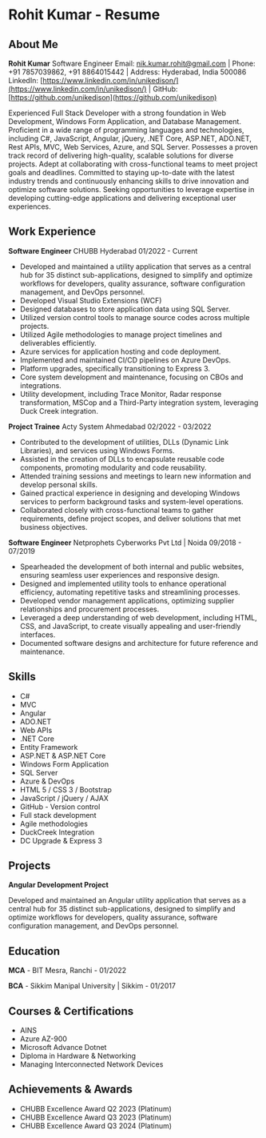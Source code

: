 # Rohit Kumar - Resume

## About Me

**Rohit Kumar**
Software Engineer
Email: [nik.kumar.rohit@gmail.com](mailto:nik.kumar.rohit@gmail.com) | Phone: +91 7857039862, +91 8864015442 | Address: Hyderabad, India 500086
LinkedIn: [https://www.linkedin.com/in/unikedison/](https://www.linkedin.com/in/unikedison/) | GitHub: [https://github.com/unikedison](https://github.com/unikedison)

Experienced Full Stack Developer with a strong foundation in Web Development, Windows Form Application, and Database Management. Proficient in a wide range of programming languages and technologies, including C#, JavaScript, Angular, jQuery, .NET Core, ASP.NET, ADO.NET, Rest APIs, MVC, Web Services, Azure, and SQL Server. Possesses a proven track record of delivering high-quality, scalable solutions for diverse projects. Adept at collaborating with cross-functional teams to meet project goals and deadlines. Committed to staying up-to-date with the latest industry trends and continuously enhancing skills to drive innovation and optimize software solutions. Seeking opportunities to leverage expertise in developing cutting-edge applications and delivering exceptional user experiences.

## Work Experience

**Software Engineer**
CHUBB Hyderabad
01/2022 - Current

* Developed and maintained a utility application that serves as a central hub for 35 distinct sub-applications, designed to simplify and optimize workflows for developers, quality assurance, software configuration management, and DevOps personnel.
* Developed Visual Studio Extensions (WCF)
* Designed databases to store application data using SQL Server.
* Utilized version control tools to manage source codes across multiple projects.
* Utilized Agile methodologies to manage project timelines and deliverables efficiently.
* Azure services for application hosting and code deployment.
* Implemented and maintained CI/CD pipelines on Azure DevOps.
* Platform upgrades, specifically transitioning to Express 3.
* Core system development and maintenance, focusing on CBOs and integrations.
* Utility development, including Trace Monitor, Radar response transformation, MSCop and a Third-Party integration system, leveraging Duck Creek integration.

**Project Trainee**
Acty System Ahmedabad
02/2022 - 03/2022

* Contributed to the development of utilities, DLLs (Dynamic Link Libraries), and services using Windows Forms.
* Assisted in the creation of DLLs to encapsulate reusable code components, promoting modularity and code reusability.
* Attended training sessions and meetings to learn new information and develop personal skills.
* Gained practical experience in designing and developing Windows services to perform background tasks and system-level operations.
* Collaborated closely with cross-functional teams to gather requirements, define project scopes, and deliver solutions that met business objectives.

**Software Engineer**
Netprophets Cyberworks Pvt Ltd | Noida
09/2018 - 07/2019

* Spearheaded the development of both internal and public websites, ensuring seamless user experiences and responsive design.
* Designed and implemented utility tools to enhance operational efficiency, automating repetitive tasks and streamlining processes.
* Developed vendor management applications, optimizing supplier relationships and procurement processes.
* Leveraged a deep understanding of web development, including HTML, CSS, and JavaScript, to create visually appealing and user-friendly interfaces.
* Documented software designs and architecture for future reference and maintenance.

## Skills

* C#
* MVC
* Angular
* ADO.NET
* Web APIs
* .NET Core
* Entity Framework
* ASP.NET & ASP.NET Core
* Windows Form Application
* SQL Server
* Azure & DevOps
* HTML 5 / CSS 3 / Bootstrap
* JavaScript / jQuery / AJAX
* GitHub - Version control
* Full stack development
* Agile methodologies
* DuckCreek Integration
* DC Upgrade & Express 3

## Projects

**Angular Development Project**

Developed and maintained an Angular utility application that serves as a central hub for 35 distinct sub-applications, designed to simplify and optimize workflows for developers, quality assurance, software configuration management, and DevOps personnel.

## Education

**MCA** - BIT Mesra, Ranchi - 01/2022

**BCA** - Sikkim Manipal University | Sikkim - 01/2017

## Courses & Certifications

* AINS
* Azure AZ-900
* Microsoft Advance Dotnet
* Diploma in Hardware & Networking
* Managing Interconnected Network Devices

## Achievements & Awards

* CHUBB Excellence Award Q2 2023 (Platinum)
* CHUBB Excellence Award Q3 2023 (Platinum)
* CHUBB Excellence Award Q3 2024 (Platinum)
